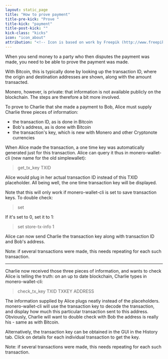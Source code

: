 ```yaml
---
layout: static_page
title: "How to prove payment"
title-pre-kick: "Prove "
title-kick: "payment"
title-post-kick: ""
kick-class: "kicks"
icon: "icon_about"
attribution: "<!-- Icon is based on work by Freepik (http://www.freepik.com) and is licensed under Creative Commons BY 3.0 -->"
---
```


When you send money to a party who then disputes the payment was made, you need to be able to prove the payment was made.

With Bitcoin, this is typically done by looking up the transaction ID, where the origin and destination addresses are
shown, along with the amount transacted.

Monero, however, is private: that information is not available publicly on the blockchain. The steps are therefore a bit
more involved.

To prove to Charlie that she made a payment to Bob, Alice must supply Charlie three pieces of information:

- the transaction ID, as is done in Bitcoin
- Bob's address, as is done with Bitcoin
- the transaction's key, which is new with Monero and other Cryptonote currencies

When Alice made the transaction, a one time key was automatically generated just for this transaction. Alice can
query it thus in monero-wallet-cli (new name for the old simplewallet):

> get_tx_key TXID

Alice would plug in her actual transaction ID instead of this TXID placeholder. All being well, the one time transaction key
will be displayed.

Note that this will only work if monero-wallet-cli is set to save transaction keys. To double check:

> set

If it's set to 0, set it to 1:

> set store-tx-info 1

Alice can now send Charlie the transaction key along with transaction ID and Bob's address.

Note: if several transactions were made, this needs repeating for each such transaction.


---

Charlie now received those three pieces of information, and wants to check Alice is telling the truth: on an up to date
blockchain, Charlie types in monero-wallet-cli:

> check_tx_key TXID TXKEY ADDRESS

The information supplied by Alice plugs neatly instead of the placeholders. monero-wallet-cli will use the transaction
key to decode the transaction, and display how much this particular transaction sent to this address. Obviously,
Charlie will want to double check with Bob the address is really his - same as with Bitcoin.

Alternatively, the transaction key can be obtained in the GUI in the History tab. Click on details for each individual transaction to get the key.

Note: if several transactions were made, this needs repeating for each such transaction.


